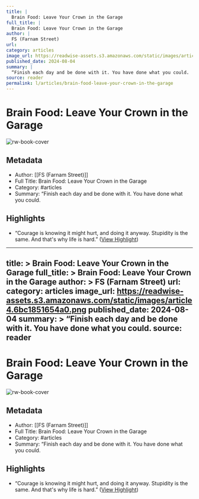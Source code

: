 ```yaml
---
title: |
  Brain Food: Leave Your Crown in the Garage
full_title: |
  Brain Food: Leave Your Crown in the Garage
author: |
  FS (Farnam Street)
url: 
category: articles
image_url: https://readwise-assets.s3.amazonaws.com/static/images/article4.6bc1851654a0.png
published_date: 2024-08-04
summary: |
  “Finish each day and be done with it. You have done what you could.
source: reader
permalink: l/articles/brain-food-leave-your-crown-in-the-garage
---
```

# Brain Food: Leave Your Crown in the Garage

![rw-book-cover](https://readwise-assets.s3.amazonaws.com/static/images/article4.6bc1851654a0.png)

## Metadata
- Author: [[FS (Farnam Street)]]
- Full Title: Brain Food: Leave Your Crown in the Garage
- Category: #articles
- Summary: “Finish each day and be done with it. You have done what you could.

## Highlights
- “Courage is knowing it might hurt, and doing it anyway. Stupidity is the same. And that's why life is hard.” ([View Highlight](https://read.readwise.io/read/01j4j5gh7ftcxqemqkm3gm9pn7))


---
title: >
  Brain Food: Leave Your Crown in the Garage
full_title: >
  Brain Food: Leave Your Crown in the Garage
author: >
  FS (Farnam Street)
url: 
category: articles
image_url: https://readwise-assets.s3.amazonaws.com/static/images/article4.6bc1851654a0.png
published_date: 2024-08-04
summary: >
  “Finish each day and be done with it. You have done what you could.
source: reader
---
# Brain Food: Leave Your Crown in the Garage

![rw-book-cover](https://readwise-assets.s3.amazonaws.com/static/images/article4.6bc1851654a0.png)

## Metadata
- Author: [[FS (Farnam Street)]]
- Full Title: Brain Food: Leave Your Crown in the Garage
- Category: #articles
- Summary: “Finish each day and be done with it. You have done what you could.

## Highlights
- “Courage is knowing it might hurt, and doing it anyway. Stupidity is the same. And that's why life is hard.” ([View Highlight](https://read.readwise.io/read/01j4j5gh7ftcxqemqkm3gm9pn7))


